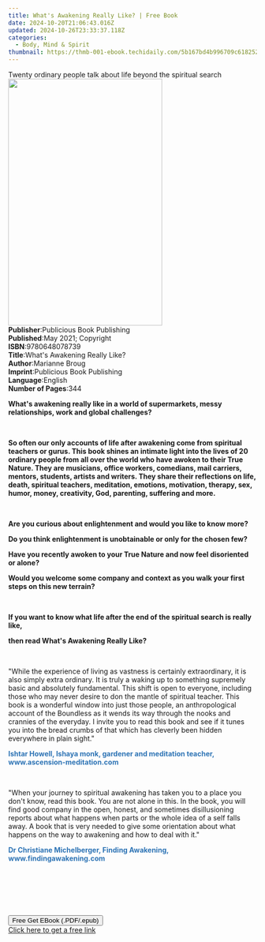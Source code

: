```yaml
---
title: What's Awakening Really Like? | Free Book
date: 2024-10-20T21:06:43.016Z
updated: 2024-10-26T23:33:37.118Z
categories:
  - Body, Mind & Spirit
thumbnail: https://thmb-001-ebook.techidaily.com/5b167bd4b996709c618252db0c0cfc40ec5799486d722398e1556cce37bd07a6.jpg
---
```

<main id="book-container">
  <div class="flex flex-col">
    <div class="book-brief flex-1 py-6 px-4 sm:p-6 md:py-10 md:px-8">
      <!-- brief-->
      <div class="book-brief-main">
        Twenty ordinary people talk about life beyond the spiritual search
      </div>
    </div>
    <div
      class="book-meta-info flex-1 grid gap-4 col-start-1 col-end-3 row-start-1 sm:mb-6 sm:grid-cols-4 lg:gap-6 lg:col-start-2 lg:row-end-6 lg:row-span-6 lg:mb-0"
    >
      <div
        class="book-meta-info-left place-content-center mt-4 p-4 text-sm leading-6 col-start-2 col-span-2 dark:text-slate-400"
      >
        <img
          class="w-full h-500 object-cover rounded-lg sm:h-255 sm:col-span-2 lg:col-span-full"
          src="https://img-001-ebook.techidaily.com/7199a2a2da7f3da6ac7c7f2551009f2606d8ec944f1be50486daf7afbfa072a7.jpg"
          alt=""
          width="312"
          height="500"
        />
      </div>
      <div
        class="book-meta-info-right mt-2 col-start-1 row-start-2 col-span-3 self-center"
      >
        <!-- meta data  -->
        <div class="flex flex-col px-4 md:px-8">
          <div class="flex-1">
            <strong>Publisher</strong>:<span class="px-2"
              >Publicious Book Publishing</span
            >
          </div>
          <div class="flex-1">
            <strong>Published</strong>:<span class="px-2"
              >May 2021; Copyright</span
            >
          </div>
          <div class="flex-1">
            <strong>ISBN</strong>:<span class="px-2">9780648078739</span>
          </div>
          <div class="flex-1">
            <strong>Title</strong>:<span class="px-2"
              >What&#39;s Awakening Really Like?</span
            >
          </div>
          <div class="flex-1">
            <strong>Author</strong>:<span class="px-2">Marianne Broug</span>
          </div>
          <div class="flex-1">
            <strong>Imprint</strong>:<span class="px-2"
              >Publicious Book Publishing</span
            >
          </div>
          <div class="flex-1">
            <strong>Language</strong>:<span class="px-2">English</span>
          </div>
          <div class="flex-1">
            <strong>Number of Pages</strong>:<span class="px-2">344</span>
          </div>
        </div>
      </div>
    </div>
    <div class="book-description flex-1 py-6 px-4 sm:p-6 md:py-10 md:px-8">
      <div class="book-description-main">
        <div accordion-content="" id="description">
          <p>
            <strong
              >What's awakening really like in a world of supermarkets, messy
              relationships, work and global challenges?</strong
            >
          </p>
          <p><strong>&nbsp;</strong></p>
          <p>
            <strong
              >So often our only accounts of life after awakening come from
              spiritual teachers or gurus. This book shines an intimate light
              into the lives of 20 ordinary people from all over the world who
              have awoken to their True Nature. They are musicians, office
              workers, comedians, mail carriers, mentors, students, artists and
              writers. They share their reflections on life, death, spiritual
              teachers, meditation, emotions, motivation, therapy, sex, humor,
              money, creativity, God, parenting, suffering and more.</strong
            >
          </p>
          <p><strong>&nbsp;</strong></p>
          <p>
            <strong
              >Are you curious about enlightenment and would you like to know
              more?</strong
            >
          </p>
          <p>
            <strong
              >Do you think enlightenment is unobtainable or only for the chosen
              few?</strong
            >
          </p>
          <p>
            <strong
              >Have you recently awoken to your True Nature and now feel
              disoriented or alone?</strong
            >
          </p>
          <p>
            <strong
              >Would you welcome some company and context as you walk your first
              steps on this new terrain?</strong
            >
          </p>
          <p><strong>&nbsp;</strong></p>
          <p>
            <strong
              >If you want to know what life after the end of the spiritual
              search is really like,</strong
            >
          </p>
          <p><strong>then read What's Awakening Really Like?</strong></p>
          <p><strong>&nbsp;</strong></p>
          <p>
            "While the experience of living as vastness is certainly
            extraordinary, it is also simply extra ordinary.&nbsp;It is truly a
            waking up to something supremely basic and absolutely fundamental.
            This shift is open to everyone, including those who may never desire
            to don the mantle of spiritual teacher. This book is a wonderful
            window into just those people, an anthropological account of the
            Boundless as it wends its way through the nooks and crannies of the
            everyday. I invite you to read this book and see if it tunes you
            into the bread crumbs of that which has cleverly been hidden
            everywhere in plain sight."
          </p>
          <p>
            <strong style="color: rgb(46, 116, 181)"
              >Ishtar Howell, Ishaya monk, gardener and meditation teacher,
              www.ascension-meditation.com</strong
            >
          </p>
          <p><span style="color: rgb(46, 116, 181)">&nbsp;</span></p>
          <p>
            "When your journey to spiritual awakening has taken you to a place
            you don't know, read this book. You are not alone in this. In the
            book, you will find good company in the open, honest, and sometimes
            disillusioning reports about what happens when parts or the whole
            idea of a self falls away. A book that is very needed to give some
            orientation about what happens on the way to awakening and how to
            deal with it."
          </p>
          <p>
            <strong style="color: rgb(46, 116, 181)"
              >Dr Christiane Michelberger, Finding Awakening,
              www.findingawakening.com</strong
            >
          </p>
          <p><br /></p>
          <p><br /></p>
          <p>
            <strong style="color: rgb(46, 116, 181)"><span></span></strong>
          </p>
          <p><br /></p>
        </div>
        <div class="accordion-fader"></div>
      </div>
    </div>
    <div class="book-excerpts flex-1 py-6 px-4 sm:p-6 md:py-10 md:px-8"></div>
    <div
      class="book-about-author flex-1 py-6 px-4 sm:p-6 md:py-10 md:px-8"
    ></div>
    <div class="book-free-get flex-1 py-6 px-4 sm:p-6 md:py-10 md:px-8">
      <button
        id="btn-free-get"
        class="bg-blue-500 hover:bg-blue-700 text-white font-bold py-2 px-4 rounded"
      >
        Free Get EBook (.PDF/.epub)
      </button>
      <div id="countdown-display" class="px-2 text-lg mt-2"></div>
      <a
        id="free-link"
        class="hidden bg-blue-500 hover:bg-blue-700 text-white font-bold py-2 px-4 rounded"
        href="https://www.ebooks.com/en-us/book/210285395/what-s-awakening-really-like/marianne-broug/"
        target="_blank"
        >Click here to get a free link</a
      >
    </div>
    <script>
      let countdownTime = 0;
      let countdownInterval = null;
      document
        .getElementById('btn-free-get')
        .addEventListener('click', startCountdown);
      function startCountdown() {
        countdownTime = new Date().getTime() + 60000 * 3;
        countdownInterval = setInterval(updateCountdown, 1000);
        document.getElementById('btn-free-get').disabled = true;
        document
          .getElementById('btn-free-get')
          .classList.add('bg-gray-500', 'cursor-not-allowed');
      }
      function updateCountdown() {
        let currentTime = new Date().getTime();
        let timeLeft = countdownTime - currentTime;
        let secondsLeft = Math.floor(timeLeft / 1000);
        document.getElementById('countdown-display').innerHTML =
          `Remaining time: ${secondsLeft} seconds.`;
        if (secondsLeft <= 0) {
          clearInterval(countdownInterval);
          document.getElementById('btn-free-get').classList.add('hidden');
          document.getElementById('free-link').classList.remove('hidden');
          document.getElementById('countdown-display').innerHTML = '';
        }
      }
    </script>
  </div>
</main>

<ins class="adsbygoogle"
      style="display:block"
      data-ad-client="ca-pub-7571918770474297"
      data-ad-slot="8358498916"
      data-ad-format="auto"
      data-full-width-responsive="true"></ins>
    